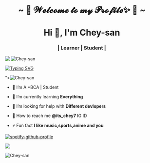 <h1 align="center">~ 💫 𝓦𝓮𝓵𝓬𝓸𝓶𝓮 𝓽𝓸 𝓶𝔂 𝓟𝓻𝓸𝓯𝓲𝓵𝓮✨ 💜 ~</h1>

<r><h1 align="center">Hi 👋, I'm Chey-san</h1>
<h3 align="center">| Learner | Student |</h3>
<img 
src="https://user-images.githubusercontent.com/97988840/156427759-82bbb56f-ac75-4d71-9865-ff17ebab0898.gif"
<p align="left"> <img src="https://komarev.com/ghpvc/?username=Chey-san&label=Profile%20views&color=0e75b6&style=flat" alt="Chey-san" /> </p>
<p align="left"> <a href="https://github-profile-trophy.vercel.app/?username=ryo-ma&no-frame=true
## <!-- Typing SVG -->
<p align="center">
    <a href="https://github.com/Fadilzain">
        <img
        src="https://readme-typing-svg.herokuapp.com?size=30&width=800&lines=⭕✨+Hi+am+Chey-san+and+Still+learning+𝙾𝚏;how+to+deploy+and+create;best+regards+Chey-san+plz+follow+And+we+should;work+together+on+More+Things🤖✌️✨."
            alt="Typing SVG"
        />
    </a>
</p>

"><img src="https://github-profile-trophy.vercel.app/?username=Chey-san" alt="Chey-san" /></a> </p>
- 🔭 I’m A *BCA | Student

- 🌱 I’m currently learning **Everything**

- 🤝 I’m looking for help with **Different devlopers**

- 💜 How to reach me **@its_chey7** IG ID

- ⚡ Fun fact **I like music,sports,anime and you**



[![spotify-github-profile](https://spotify-github-profile.vercel.app/api/view?uid=31pmgfviio66zprmanfkp5n2azny&cover_image=true&theme=default)](https://github.com/Chey-san/Chey-san)













<img src="https://github-readme-stats.vercel.app/api?username=Chey-san&show_icons=true&theme=blue&show_owner=true&count_private=true">

<p><img align="left" src="https://github-readme-stats.vercel.app/api/top-langs?username=Chey-san&show_icons=true&locale=en&layout=compact" alt="Chey-san" /></p>



